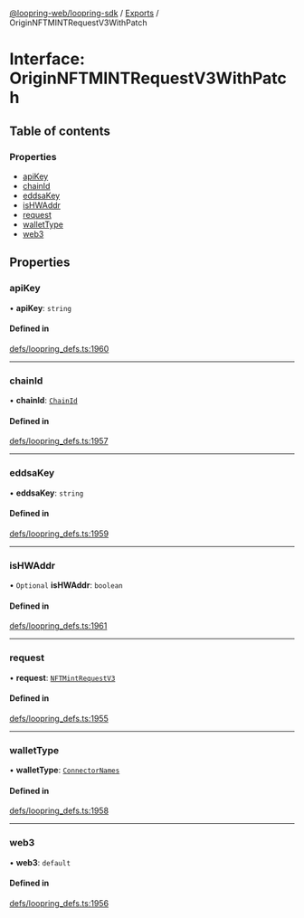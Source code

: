 [@loopring-web/loopring-sdk](../README.md) / [Exports](../modules.md) / OriginNFTMINTRequestV3WithPatch

# Interface: OriginNFTMINTRequestV3WithPatch

## Table of contents

### Properties

- [apiKey](OriginNFTMINTRequestV3WithPatch.md#apikey)
- [chainId](OriginNFTMINTRequestV3WithPatch.md#chainid)
- [eddsaKey](OriginNFTMINTRequestV3WithPatch.md#eddsakey)
- [isHWAddr](OriginNFTMINTRequestV3WithPatch.md#ishwaddr)
- [request](OriginNFTMINTRequestV3WithPatch.md#request)
- [walletType](OriginNFTMINTRequestV3WithPatch.md#wallettype)
- [web3](OriginNFTMINTRequestV3WithPatch.md#web3)

## Properties

### apiKey

• **apiKey**: `string`

#### Defined in

[defs/loopring_defs.ts:1960](https://github.com/Loopring/loopring_sdk/blob/5861d10/src/defs/loopring_defs.ts#L1960)

___

### chainId

• **chainId**: [`ChainId`](../enums/ChainId.md)

#### Defined in

[defs/loopring_defs.ts:1957](https://github.com/Loopring/loopring_sdk/blob/5861d10/src/defs/loopring_defs.ts#L1957)

___

### eddsaKey

• **eddsaKey**: `string`

#### Defined in

[defs/loopring_defs.ts:1959](https://github.com/Loopring/loopring_sdk/blob/5861d10/src/defs/loopring_defs.ts#L1959)

___

### isHWAddr

• `Optional` **isHWAddr**: `boolean`

#### Defined in

[defs/loopring_defs.ts:1961](https://github.com/Loopring/loopring_sdk/blob/5861d10/src/defs/loopring_defs.ts#L1961)

___

### request

• **request**: [`NFTMintRequestV3`](NFTMintRequestV3.md)

#### Defined in

[defs/loopring_defs.ts:1955](https://github.com/Loopring/loopring_sdk/blob/5861d10/src/defs/loopring_defs.ts#L1955)

___

### walletType

• **walletType**: [`ConnectorNames`](../enums/ConnectorNames.md)

#### Defined in

[defs/loopring_defs.ts:1958](https://github.com/Loopring/loopring_sdk/blob/5861d10/src/defs/loopring_defs.ts#L1958)

___

### web3

• **web3**: `default`

#### Defined in

[defs/loopring_defs.ts:1956](https://github.com/Loopring/loopring_sdk/blob/5861d10/src/defs/loopring_defs.ts#L1956)
